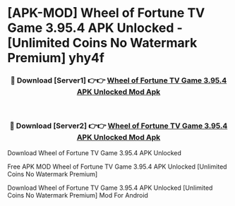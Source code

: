 # [APK-MOD] Wheel of Fortune  TV Game 3.95.4 APK Unlocked - [Unlimited Coins No Watermark Premium] yhy4f



<div align="center">
<h3>🔴 Download [Server1] 👉👉 <a href="https://momento.my/?title=Wheel_of_Fortune__TV_Game_3.95.4_APK_Unlocked">Wheel of Fortune  TV Game 3.95.4 APK Unlocked Mod Apk</a></h3><br>

<h3>🔴 Download [Server2] 👉👉 <a href="https://momento.my/?title=Wheel_of_Fortune__TV_Game_3.95.4_APK_Unlocked">Wheel of Fortune  TV Game 3.95.4 APK Unlocked Mod Apk</a></h3>
</div>



Download Wheel of Fortune  TV Game 3.95.4 APK Unlocked 

Free APK MOD Wheel of Fortune  TV Game 3.95.4 APK Unlocked [Unlimited Coins No Watermark Premium]

Download Wheel of Fortune  TV Game 3.95.4 APK Unlocked [Unlimited Coins No Watermark Premium] Mod For Android
